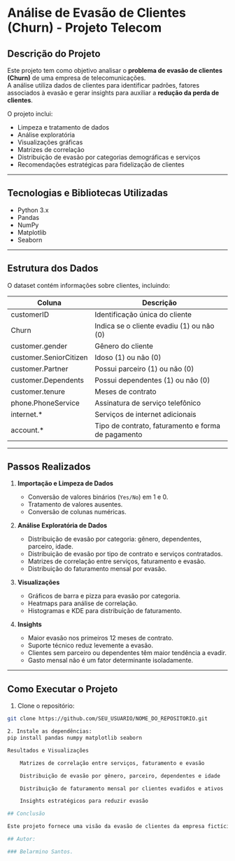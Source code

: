 # Análise de Evasão de Clientes (Churn) - Projeto Telecom

## Descrição do Projeto
Este projeto tem como objetivo analisar o **problema de evasão de clientes (Churn)** de uma empresa de telecomunicações.  
A análise utiliza dados de clientes para identificar padrões, fatores associados à evasão e gerar insights para auxiliar a **redução da perda de clientes**.

O projeto inclui:
- Limpeza e tratamento de dados
- Análise exploratória
- Visualizações gráficas
- Matrizes de correlação
- Distribuição de evasão por categorias demográficas e serviços
- Recomendações estratégicas para fidelização de clientes

---

## Tecnologias e Bibliotecas Utilizadas
- Python 3.x
- Pandas
- NumPy
- Matplotlib
- Seaborn

---

## Estrutura dos Dados
O dataset contém informações sobre clientes, incluindo:

| Coluna | Descrição |
|--------|-----------|
| customerID | Identificação única do cliente |
| Churn | Indica se o cliente evadiu (1) ou não (0) |
| customer.gender | Gênero do cliente |
| customer.SeniorCitizen | Idoso (1) ou não (0) |
| customer.Partner | Possui parceiro (1) ou não (0) |
| customer.Dependents | Possui dependentes (1) ou não (0) |
| customer.tenure | Meses de contrato |
| phone.PhoneService | Assinatura de serviço telefônico |
| internet.* | Serviços de internet adicionais |
| account.* | Tipo de contrato, faturamento e forma de pagamento |

---

## Passos Realizados

1. **Importação e Limpeza de Dados**
   - Conversão de valores binários (`Yes/No`) em 1 e 0.
   - Tratamento de valores ausentes.
   - Conversão de colunas numéricas.

2. **Análise Exploratória de Dados**
   - Distribuição de evasão por categoria: gênero, dependentes, parceiro, idade.
   - Distribuição de evasão por tipo de contrato e serviços contratados.
   - Matrizes de correlação entre serviços, faturamento e evasão.
   - Distribuição do faturamento mensal por evasão.

3. **Visualizações**
   - Gráficos de barra e pizza para evasão por categoria.
   - Heatmaps para análise de correlação.
   - Histogramas e KDE para distribuição de faturamento.

4. **Insights**
   - Maior evasão nos primeiros 12 meses de contrato.
   - Suporte técnico reduz levemente a evasão.
   - Clientes sem parceiro ou dependentes têm maior tendência a evadir.
   - Gasto mensal não é um fator determinante isoladamente.

---

## Como Executar o Projeto

1. Clone o repositório:
```bash
git clone https://github.com/SEU_USUARIO/NOME_DO_REPOSITORIO.git

2. Instale as dependências:
pip install pandas numpy matplotlib seaborn

Resultados e Visualizações

    Matrizes de correlação entre serviços, faturamento e evasão

    Distribuição de evasão por gênero, parceiro, dependentes e idade

    Distribuição de faturamento mensal por clientes evadidos e ativos

    Insights estratégicos para reduzir evasão

## Conclusão

Este projeto fornece uma visão da evasão de clientes da empresa fictícia "TelecomX", ajudando a direcionar esforços de fidelização e retenção de forma mais eficiente.

## Autor:

### Belarmino Santos. 
